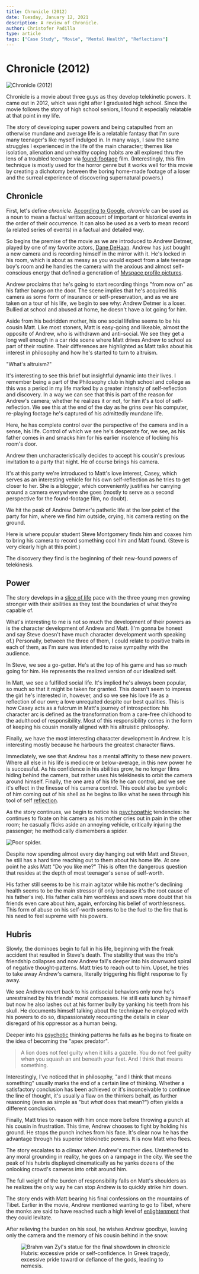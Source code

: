 ```yaml
---
title: Chronicle (2012)
date: Tuesday, January 12, 2021
description: A review of Chronicle.
author: Christofer Padilla
type: article
tags: ["Case Study", "Movie", "Mental Health", "Reflections"]
---
```


# Chronicle (2012)

![Chronicle (2012)](/images/chronicle.jpeg)

Chronicle is a movie about three guys as they develop telekinetic powers. It came out in 2012, which was right after I graduated high school. Since the movie follows the story of high school seniors, I found it especially relatable at that point in my life.

The story of developing super powers and being catapulted from an otherwise mundane and average life is a relatable fantasy that I'm sure many teenager's like myself indulged in. In many ways, I saw the same struggles I experienced in the life of the main character; themes like isolation, alienation and unhealthy coping habits are all explored thru the lens of a troubled teenager via [found-footage](https://en.wikipedia.org/wiki/Found_footage_(film_technique)) film. (Interestingly, this film technique is mostly used for the horror genre but it works well for this movie by creating a dichotomy between the boring home-made footage of a loser and the surreal experience of discovering supernatural powers.)

## Chronicle

First, let's define *chronicle*. [According to Google](https://www.google.com/search?q=define+chronicle), *chronicle* can be used as a noun to mean a factual written account of important or historical events in the order of their occurrence. It can also be used as a verb to mean record (a related series of events) in a factual and detailed way.

So begins the premise of the movie as we are introduced to Andrew Detmer, played by one of my favorite actors, [Dane DeHaan](https://www.imdb.com/name/nm2851530/). Andrew has just bought a new camera and is recording himself in the mirror with it. He's locked in his room, which is about as messy as you would expect from a late teenage boy's room and he handles the camera with the anxious and almost self-conscious energy that defined a generation of [Myspace profile pictures](https://firstmonday.org/ojs/index.php/fm/article/view/2539/2242).

Andrew proclaims that he's going to start recording things "from now on" as his father bangs on the door. The scene implies that he's acquired his camera as some form of insurance or self-preservation, and as we are taken on a tour of his life, we begin to see why: Andrew Detmer is a loser. Bullied at school and abused at home, he doesn't have a lot going for him.

Aside from his bedridden mother, his one social lifeline seems to be his cousin Matt. Like most stoners, Matt is easy-going and likeable, almost the opposite of Andrew, who is withdrawn and anti-social. We see they get a long well enough in a car ride scene where Matt drives Andrew to school as part of their routine. Their differences are highlighted as Matt talks about his interest in philosophy and how he's started to turn to altruism.

"What's altruism?"

It's interesting to see this brief but insightful dynamic into their lives. I remember being a part of the Philosophy club in high school and college as this was a period in my life marked by a greater intensity of self-reflection and discovery. In a way we can see that this is part of the reason for Andrew's camera; whether he realizes it or not, for him it's a tool of self-reflection. We see this at the end of the day as he grins over his computer, re-playing footage he's captured of his admittedly mundane life.

Here, he has complete control over the perspective of the camera and in a sense, his life. Control of which we see he's desperate for, we see, as his father comes in and smacks him for his earlier insolence of locking his room's door.

Andrew then uncharacteristically decides to accept his cousin's previous invitation to a party that night. He of course brings his camera.

It's at this party we're introduced to Matt's love interest, Casey, which serves as an interesting vehicle for his own self-reflection as he tries to get closer to her. She is a blogger, which conveniently justifies her carrying around a camera everywhere she goes (mostly to serve as a second perspective for the found-footage film, no doubt).

We hit the peak of Andrew Detmer's pathetic life at the low point of the party for him, where we find him outside, crying, his camera resting on the ground.

Here is where popular student Steve Montgomery finds him and coaxes him to bring his camera to record something cool him and Matt found. (Steve is very clearly high at this point.)

The discovery they find is the beginning of their new-found powers of telekinesis.

## Power

The story develops in a [slice of life](https://en.wikipedia.org/wiki/Slice_of_life) pace with the three young men growing stronger with their abilities as they test the boundaries of what they're capable of.

What's interesting to me is not so much the development of their powers as is the character development of Andrew and Matt. (I'm gonna be honest and say Steve doesn't have much character development worth speaking of.) Personally, between the three of them, I could relate to positive traits in each of them, as I'm sure was intended to raise sympathy with the audience.

In Steve, we see a go-getter. He's at the top of his game and has so much going for him. He represents the realized version of our idealized self.

In Matt, we see a fulfilled social life. It's implied he's always been popular, so much so that it might be taken for granted. This doesn't seem to impress the girl he's interested in, however, and so we see his love life as a reflection of our own; a love unrequited despite our best qualities. This is how Casey acts as a fulcrum in Matt's journey of introspection: his character arc is defined as the transformation from a care-free childhood to the adulthood of responsibility. Most of this responsibility comes in the form of keeping his cousin morally aligned with his altruistic philosophy.

Finally, we have the most interesting character development in Andrew. It is interesting mostly because he harbours the greatest character flaws.

Immediately, we see that Andrew has a mental affinity to these new powers. Where all else in his life is mediocre or below-average, in this new power he is successful. As his confidence in his abilities grow, he no longer films hiding behind the camera, but rather uses his telekinesis to orbit the camera around himself. Finally, the one area of his life he can control, and we see it's effect in the finesse of his camera control. This could also be symbolic of him coming out of his shell as he begins to like what he sees through his tool of self [reflection](/tags.md#Reflections).

As the story continues, we begin to notice his [psychopathic](https://www.webmd.com/mental-health/features/sociopath-psychopath-difference#1) tendencies: he continues to fixate on his camera as his mother cries out in pain in the other room; he casually flicks aside an annoying vehicle, critically injuring the passenger; he methodically dismembers a spider.

![Poor spider.](/images/poorspider.jpg)

Despite now spending almost every day hanging out with Matt and Steven, he still has a hard time reaching out to them about his home life. At one point he asks Matt "Do you like me?" This is often the dangerous question that resides at the depth of most teenager's sense of self-worth.

His father still seems to be his main agitator while his mother's declining health seems to be the main stressor (if only because it's the root cause of his father's ire). His father calls him worthless and sows more doubt that his friends even care about him, again, enforcing his belief of worthlessness. This form of abuse on his self-worth seems to be the fuel to the fire that is his need to feel supreme with his powers.

## Hubris

Slowly, the dominoes begin to fall in his life, beginning with the freak accident that resulted in Steve's death. The stability that was the trio's friendship collapses and now Andrew fall's deeper into his downward spiral of negative thought-patterns. Matt tries to reach out to him. Upset, he tries to take away Andrew's camera, literally triggering his flight response to fly away.

We see Andrew revert back to his antisocial behaviors only now he's unrestrained by his friends' moral compasses. He still eats lunch by himself but now he also lashes out at his former bully by yanking his teeth from his skull. He documents himself talking about the technique he employed with his powers to do so, dispassionately recounting the details in clear disregard of his oppressor as a human being.

Deeper into his [psychotic](https://www.google.com/search?q=define+psychosis) thinking patterns he falls as he begins to fixate on the idea of becoming the "apex predator".

> A lion does not feel guilty when it kills a gazelle. You do not feel guilty when you squash an ant beneath your feet. And I think that means something.

Interestingly, I've noticed that in philosophy, "and I think that means something" usually marks the end of a certain line of thinking. Whether a satisfactory conclusion has been achieved or it's inconceivable to continue the line of thought, it's usually a flaw on the thinkers behalf, as further reasoning (even as simple as "but *what* does that mean?") often yields a different conclusion.

Finally, Matt tries to reason with him once more before throwing a punch at his cousin in frustration. This time, Andrew chooses to fight by holding his ground. He stops the punch inches from his face. It's clear now he has the advantage through his superior telekinetic powers. It is now Matt who flees.

The story escalates to a climax when Andrew's mother dies. Untethered to any moral grounding in reality, he goes on a rampage in the city. We see the peak of his hubris displayed cinematically as he yanks dozens of the onlooking crowd's cameras into orbit around him.

The full weight of the burden of responsibility falls on Matt's shoulders as he realizes the only way he can stop Andrew is to quickly strike him down.

The story ends with Matt bearing his final confessions on the mountains of Tibet. Earlier in the movie, Andrew mentioned wanting to go to Tibet, where the monks are said to have reached such a high level of [enlightenment](./The_Source.md) that they could levitate.

After relieving the burden on his soul, he wishes Andrew goodbye, leaving only the camera and the memory of his cousin behind in the snow.

<figure>
  <img
  src="/images/hubris.jpeg"
  alt="Brahm van Zyl's statue for the final showdown in chronicle">
  <figcaption>Hubris: excessive pride or self-confidence. In Greek tragedy, excessive pride toward or defiance of the gods, leading to nemesis.</figcaption>
</figure>

<TagLinks />

<Comments />
